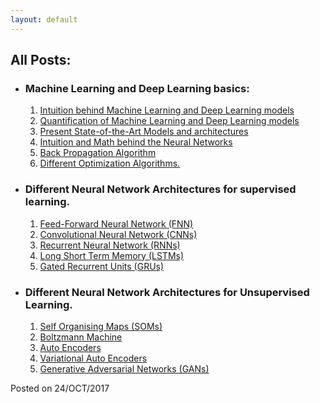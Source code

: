 ```yaml
---
layout: default
---
```

## All Posts:
* ### Machine Learning and Deep Learning basics:
  1. [Intuition behind Machine Learning and Deep Learning models](intuition-page)
  1. [Quantification of Machine Learning and Deep Learning models](uc)
  1. [Present State-of-the-Art Models and architectures](uc)
  1. [Intuition and Math behind the Neural Networks](uc)
  1. [Back Propagation Algorithm](uc)
  1. [Different Optimization Algorithms.](uc)


* ### Different Neural Network Architectures for supervised learning.
  1. [Feed-Forward Neural Network (FNN)](uc)
  1. [Convolutional Neural Network (CNNs)](uc)
  1. [Recurrent Neural Network (RNNs)](uc)
  1. [Long Short Term Memory (LSTMs)](uc)
  1. [Gated Recurrent Units (GRUs)](uc)


* ### Different Neural Network Architectures for Unsupervised Learning.
  1. [Self Organising Maps (SOMs)](uc)
  1. [Boltzmann Machine](uc)
  1. [Auto Encoders](uc)
  1. [Variational Auto Encoders](uc)
  1. [Generative Adversarial Networks (GANs)](uc)

Posted on 24/OCT/2017
